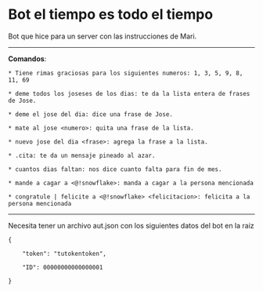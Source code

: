 # Bot el tiempo es todo el tiempo
 
 Bot que hice para un server con las instrucciones de Mari.

 ___

 **Comandos**: 

 	* Tiene rimas graciosas para los siguientes numeros: 1, 3, 5, 9, 8, 11, 69

 	* deme todos los joseses de los dias: te da la lista entera de frases de Jose.

 	* deme el jose del dia: dice una frase de Jose.

 	* mate al jose <numero>: quita una frase de la lista.

 	* nuevo jose del dia <frase>: agrega la frase a la lista.

 	* .cita: te da un mensaje pineado al azar.

	* cuantos dias faltan: nos dice cuanto falta para fin de mes.

	* mande a cagar a <@!snowflake>: manda a cagar a la persona mencionada

	* congratule | felicite a <@!snowflake> <felicitacion>: felicita a la persona mencionada

____


Necesita tener un archivo aut.json con los siguientes datos del bot en la raiz

    {
    
    	"token": "tutokentoken",
    
    	"ID": 00000000000000001
    
    }
